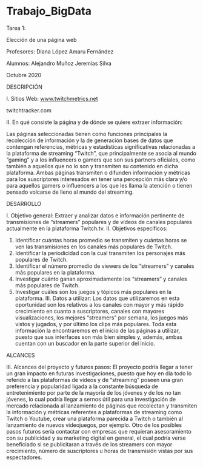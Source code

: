 # Trabajo_BigData

Tarea 1: 

Elección de una página web 












Profesores:
 Diana López
Amaru Fernández


Alumnos:
Alejandro Muñoz
Jeremías Silva

Octubre 2020 






DESCRIPCIÓN 

I.	Sitios Web:
www.twitchmetrics.net

twitchtracker.com

II.	En qué consiste la página y de dónde se quiere extraer información:

Las páginas seleccionadas tienen como funciones principales la recolección de información y la de generación bases de datos que contengan referencias, métricas y estadísticas significativas relacionadas a la plataforma de streaming “Twitch”, que principalmente se asocia al mundo “gaming” y a los influencers o gamers que son sus partners oficiales, como también a aquellos que no lo son y transmiten su contenido en dicha plataforma. Ambas páginas transmiten o difunden información y métricas para los suscriptores interesados en tener una percepción más clara y/o para aquellos gamers o influencers a los que les llama la atención o tienen pensado volcarse de lleno al mundo del streaming. 

DESARROLLO

I.	Objetivo general: 
Extraer y analizar datos e información pertinente de transmisiones de “streamers” populares y de vídeos de canales populares actualmente en la plataforma Twitch.tv. 
II.	Objetivos específicos:
1.  Identificar cuántas horas promedio se transmiten y cuántas horas se ven las transmisiones en los canales más populares de Twitch.
2. Identificar la periodicidad con la cual transmiten los personajes más populares de Twitch.
3. Identificar el número promedio de viewers de los “streamers” y canales más populares en la plataforma.
4. Investigar cuánto ganan aproximadamente los “streamers” y canales más populares de Twitch.
5. Investigar cuáles son los juegos y tópicos más populares en la plataforma.
III.	Datos a utilizar:
Los datos que utilizaremos en esta oportunidad son los relativos a los canales con mayor y más rápido crecimiento en cuanto a suscriptores, canales con mayores visualizaciones, los mejores “streamers” por semana, los juegos más vistos y jugados, y por último los clips más populares. Toda esta información la encontraremos en el inicio de las páginas a utilizar, puesto que sus interfaces son más bien simples y, además, ambas cuentan con un buscador en la parte superior del inicio.


 

ALCANCES

III.	Alcances del proyecto y futuros pasos:
El proyecto podría llegar a tener un gran impacto en futuras investigaciones, puesto que hoy en día todo lo referido a las plataformas de vídeos y de “streaming” poseen una gran preferencia y popularidad ligada a la constante búsqueda de entretenimiento por parte de la mayoría de los jóvenes y de los no tan jóvenes, lo cual podría llegar a sernos útil para una investigación de mercado relacionada al lanzamiento de páginas que recolectan y transmiten la información y métricas referentes a plataformas de streaming como Twitch o Youtube, crear una plataforma parecida a Twitch o también al lanzamiento de nuevos videojuegos, por ejemplo.
Otro de los posibles pasos futuros sería contactar con empresas que requieran asesoramiento con su publicidad y su marketing digital en general, el cual podría verse beneficiado si se publicitaran a través de los streamers con mayor crecimiento, número de suscriptores u horas de transmisión vistas por sus espectadores. 

